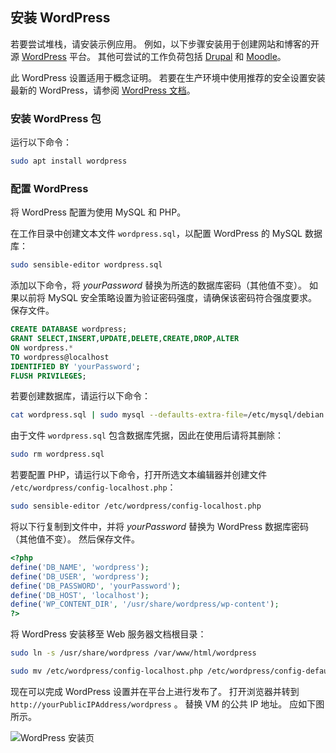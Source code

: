 ## <a name="install-wordpress"></a>安装 WordPress

若要尝试堆栈，请安装示例应用。 例如，以下步骤安装用于创建网站和博客的开源 [WordPress](https://wordpress.org/) 平台。 其他可尝试的工作负荷包括 [Drupal](http://www.drupal.org) 和 [Moodle](https://moodle.org/)。 

此 WordPress 设置适用于概念证明。 若要在生产环境中使用推荐的安全设置安装最新的 WordPress，请参阅 [WordPress 文档](https://codex.wordpress.org/Main_Page)。 

### <a name="install-the-wordpress-package"></a>安装 WordPress 包

运行以下命令：

```bash
sudo apt install wordpress
```

### <a name="configure-wordpress"></a>配置 WordPress

将 WordPress 配置为使用 MySQL 和 PHP。

在工作目录中创建文本文件 `wordpress.sql`，以配置 WordPress 的 MySQL 数据库： 

```bash
sudo sensible-editor wordpress.sql
```

添加以下命令，将 *yourPassword* 替换为所选的数据库密码（其他值不变）。 如果以前将 MySQL 安全策略设置为验证密码强度，请确保该密码符合强度要求。 保存文件。

```sql
CREATE DATABASE wordpress;
GRANT SELECT,INSERT,UPDATE,DELETE,CREATE,DROP,ALTER
ON wordpress.*
TO wordpress@localhost
IDENTIFIED BY 'yourPassword';
FLUSH PRIVILEGES;
```

若要创建数据库，请运行以下命令：

```bash
cat wordpress.sql | sudo mysql --defaults-extra-file=/etc/mysql/debian.cnf
```

由于文件 `wordpress.sql` 包含数据库凭据，因此在使用后请将其删除：

```bash
sudo rm wordpress.sql
```

若要配置 PHP，请运行以下命令，打开所选文本编辑器并创建文件 `/etc/wordpress/config-localhost.php`：

```bash
sudo sensible-editor /etc/wordpress/config-localhost.php
```
将以下行复制到文件中，并将 *yourPassword* 替换为 WordPress 数据库密码（其他值不变）。 然后保存文件。

```php
<?php
define('DB_NAME', 'wordpress');
define('DB_USER', 'wordpress');
define('DB_PASSWORD', 'yourPassword');
define('DB_HOST', 'localhost');
define('WP_CONTENT_DIR', '/usr/share/wordpress/wp-content');
?>
```

将 WordPress 安装移至 Web 服务器文档根目录：

```bash
sudo ln -s /usr/share/wordpress /var/www/html/wordpress

sudo mv /etc/wordpress/config-localhost.php /etc/wordpress/config-default.php
```

现在可以完成 WordPress 设置并在平台上进行发布了。 打开浏览器并转到 `http://yourPublicIPAddress/wordpress` 。 替换 VM 的公共 IP 地址。 应如下图所示。

![WordPress 安装页](./media/virtual-machines-linux-tutorial-wordpress/wordpressstartpage.png)
<!--Update_Description: wording update-->
<!--ms.date: 01/08/2018-->